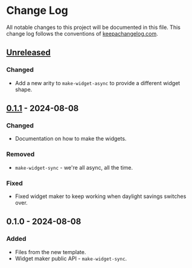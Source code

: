 # Change Log
All notable changes to this project will be documented in this file. This change log follows the conventions of [keepachangelog.com](http://keepachangelog.com/).

## [Unreleased]
### Changed
- Add a new arity to `make-widget-async` to provide a different widget shape.

## [0.1.1] - 2024-08-08
### Changed
- Documentation on how to make the widgets.

### Removed
- `make-widget-sync` - we're all async, all the time.

### Fixed
- Fixed widget maker to keep working when daylight savings switches over.

## 0.1.0 - 2024-08-08
### Added
- Files from the new template.
- Widget maker public API - `make-widget-sync`.

[Unreleased]: https://sourcehost.site/your-name/control-surface-client/compare/0.1.1...HEAD
[0.1.1]: https://sourcehost.site/your-name/control-surface-client/compare/0.1.0...0.1.1
